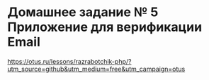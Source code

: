 # Домашнее задание № 5 Приложение для верификации Email 



https://otus.ru/lessons/razrabotchik-php/?utm_source=github&utm_medium=free&utm_campaign=otus
